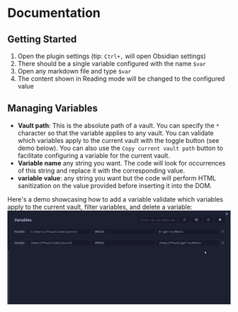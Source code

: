 # Documentation

## Getting Started
1. Open the plugin settings (tip: `Ctrl+,` will open Obsidian settings)
2. There should be a single variable configured with the name `$var`
3. Open any markdown file and type `$var`
4. The content shown in Reading mode will be changed to the configured value

## Managing Variables
- **Vault path**: This is the absolute path of a vault. You can specify the `*` character so that the variable applies to any vault. You can validate which variables apply to the current vault with the toggle button (see demo below). You can also use the `Copy current vault path` button to facilitate configuring a variable for the current vault.
- **Variable name** any string you want. The code will look for occurrences of this string and replace it with the corresponding value.
- **variable value**: any string you want but the code will perform HTML sanitization on the value provided before inserting it into the DOM.

Here's a demo showcasing how to add a variable validate which variables apply to the current vault, filter variables, and delete a variable:
![demo](/res/manage-variables-demo.gif)
